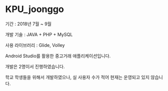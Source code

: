 # KPU_joonggo

기간 : 2018년 7월 ~ 9월

개발 기술 : JAVA + PHP + MySQL

사용 라이브러리 : Glide, Volley

Android Studio를 활용한 중고거래 애플리케이션입니다.

개발은 2명이서 진행하였습니다.

학교 학생들을 위해서 개발하였으나, 실 사용자 수가 적어 현재는 운영되고 있지 않습니다.

